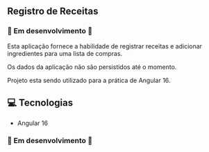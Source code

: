 ## Registro de Receitas

### 🚧 Em desenvolvimento 🚧

Esta aplicação fornece a habilidade de registrar receitas e adicionar ingredientes para uma lista de compras. 

Os dados da aplicação não são persistidos até o momento.

Projeto esta sendo utilizado para a prática de Angular 16.

## 💻 Tecnologias
- Angular 16

### 🚧 Em desenvolvimento 🚧